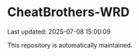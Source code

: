 # CheatBrothers-WRD

Last updated: 2025-07-08 15:00:09

This repository is automatically maintained.
